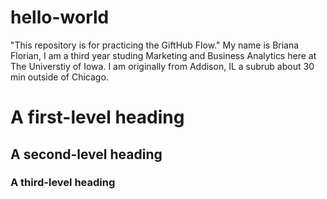 # hello-world
"This repository is for practicing the GiftHub Flow."
My name is Briana Florian, I am a third year studing Marketing and Business Analytics here at The Universtiy of Iowa. I am originally from Addison, IL a subrub about 30 min outside of Chicago. 
# A first-level heading
## A second-level heading
### A third-level heading
